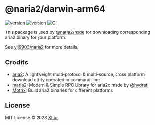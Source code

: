 # @naria2/darwin-arm64

[![version](https://img.shields.io/npm/v/@naria2/darwin-arm64?label=@naria2/darwin-arm64)](https://www.npmjs.com/package/@naria2/darwin-arm64)
[![version](https://img.shields.io/npm/v/naria2?label=naria2)](https://www.npmjs.com/package/naria2)
[![CI](https://github.com/yjl9903/naria2/actions/workflows/ci.yml/badge.svg)](https://github.com/yjl9903/naria2/actions/workflows/ci.yml)

This package is used by [@naria2/node](https://www.npmjs.com/package/@naria2/node) for downloading corresponding aria2 binary for your platform.

See [yjl9903/naria2](https://github.com/yjl9903/naria2) for more details.

## Credits

+ [aria2](https://github.com/aria2/aria2): A lightweight multi-protocol & multi-source, cross platform download utility operated in command-line
+ [maria2](https://github.com/hydrati/maria2): Modern & Simple RPC Library for aria2c made by [@hydrati](https://github.com/hydrati)
+ [Motrix](https://github.com/agalwood/Motrix): Build aria2 binaries for different platforms

## License

MIT License © 2023 [XLor](https://github.com/yjl9903)
